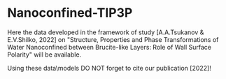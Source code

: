 # Nanoconfined-TIP3P
Here the data developed in the framework of study [A.A.Tsukanov &amp; E.V.Shilko, 2022] on "Structure, Properties and Phase Transformations of Water Nanoconfined between Brucite-like Layers: Role of Wall Surface Polarity" will be available.

Using these data\models DO NOT forget to cite our publication [2022]!
